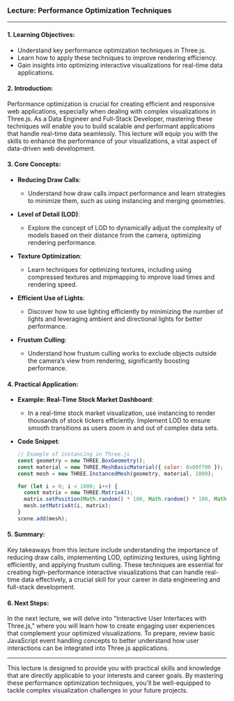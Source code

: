 ### Lecture: Performance Optimization Techniques

---

#### 1. Learning Objectives:
- Understand key performance optimization techniques in Three.js.
- Learn how to apply these techniques to improve rendering efficiency.
- Gain insights into optimizing interactive visualizations for real-time data applications.

#### 2. Introduction:
Performance optimization is crucial for creating efficient and responsive web applications, especially when dealing with complex visualizations in Three.js. As a Data Engineer and Full-Stack Developer, mastering these techniques will enable you to build scalable and performant applications that handle real-time data seamlessly. This lecture will equip you with the skills to enhance the performance of your visualizations, a vital aspect of data-driven web development.

#### 3. Core Concepts:

- **Reducing Draw Calls**: 
  - Understand how draw calls impact performance and learn strategies to minimize them, such as using instancing and merging geometries.
  
- **Level of Detail (LOD)**:
  - Explore the concept of LOD to dynamically adjust the complexity of models based on their distance from the camera, optimizing rendering performance.
  
- **Texture Optimization**:
  - Learn techniques for optimizing textures, including using compressed textures and mipmapping to improve load times and rendering speed.
  
- **Efficient Use of Lights**:
  - Discover how to use lighting efficiently by minimizing the number of lights and leveraging ambient and directional lights for better performance.

- **Frustum Culling**:
  - Understand how frustum culling works to exclude objects outside the camera’s view from rendering, significantly boosting performance.

#### 4. Practical Application:

- **Example: Real-Time Stock Market Dashboard**:
  - In a real-time stock market visualization, use instancing to render thousands of stock tickers efficiently. Implement LOD to ensure smooth transitions as users zoom in and out of complex data sets.
  
- **Code Snippet**:
  ```javascript
  // Example of instancing in Three.js
  const geometry = new THREE.BoxGeometry();
  const material = new THREE.MeshBasicMaterial({ color: 0x00ff00 });
  const mesh = new THREE.InstancedMesh(geometry, material, 1000);
  
  for (let i = 0; i < 1000; i++) {
    const matrix = new THREE.Matrix4();
    matrix.setPosition(Math.random() * 100, Math.random() * 100, Math.random() * 100);
    mesh.setMatrixAt(i, matrix);
  }
  scene.add(mesh);
  ```

#### 5. Summary:
Key takeaways from this lecture include understanding the importance of reducing draw calls, implementing LOD, optimizing textures, using lighting efficiently, and applying frustum culling. These techniques are essential for creating high-performance interactive visualizations that can handle real-time data effectively, a crucial skill for your career in data engineering and full-stack development.

#### 6. Next Steps:
In the next lecture, we will delve into "Interactive User Interfaces with Three.js," where you will learn how to create engaging user experiences that complement your optimized visualizations. To prepare, review basic JavaScript event handling concepts to better understand how user interactions can be integrated into Three.js applications.

---

This lecture is designed to provide you with practical skills and knowledge that are directly applicable to your interests and career goals. By mastering these performance optimization techniques, you'll be well-equipped to tackle complex visualization challenges in your future projects.